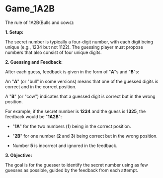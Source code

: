 # Game_1A2B

The rule of 1A2B(Bulls and cows):

**1. Setup:**

The secret number is typically a four-digit number, with each digit being unique (e.g., 1234 but not 1122).
The guessing player must propose numbers that also consist of four unique digits.

**2. Guessing and Feedback:**

After each guess, feedback is given in the form of "**A**"s and "**B**"s:

An "**A**" (or "bull" in some versions) means that one of the guessed digits is correct and in the correct position.

A "**B**" (or "cow") indicates that a guessed digit is correct but in the wrong position.

For example, if the secret number is **1234** and the guess is **1325**, the feedback would be "**1A2B**":

- "**1A**" for the two numbers (**1**) being in the correct position.

- "**2B**" for one number (**2** and **3**) being correct but in the wrong position.

- Number **5** is incorrect and ignored in the feedback.

**3.  Objective:**

The goal is for the guesser to identify the secret number using as few guesses as possible, guided by the feedback from each attempt.
